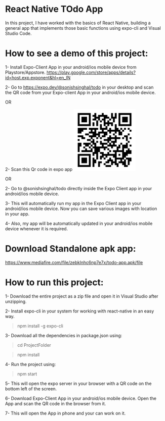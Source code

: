 # React Native TOdo App

In this project, I have worked with the basics of React Native, building a general app that implements those basic functions using expo-cli and Visual Studio Code.

# How to see a demo of this project:

1- Install Expo-Client App in your android/ios mobile device from Playstore/Appstore.
https://play.google.com/store/apps/details?id=host.exp.exponent&hl=en_IN

2- Go to https://expo.dev/@sonishsinghal/todo in your desktop and scan the QR code from your Expo-client App in your android/ios mobile device.

OR

2- Scan this Qr code in expo app
![expo qr code](assets/qrcode.png "todo app")

OR

2- Go to @sonishsinghal/todo directly inside the Expo Client app in your android/ios mobile device.

3- This will automatically run my app in the Expo Client app in your android/ios mobile device. Now you can save various images with location in your app.

4- Also, my app will be automatically updated in your android/ios mobile device whenever it is required.

# Download Standalone apk app:

https://www.mediafire.com/file/zebklnhc6np7e7x/todo-app.apk/file

# How to run this project:

1- Download the entire project as a zip file and open it in Visual Studio after unzipping.

2- Install expo-cli in your system for working with react-native in an easy way.

> npm install -g expo-cli

3- Download all the dependencies in package.json using:

> cd ProjectFolder

> npm install

4- Run the project using:

> npm start

5- This will open the expo server in your browser with a QR code on the bottom left of the screen.

6- Download Expo-Client App in your android/ios mobile device. Open the App and scan the QR code in the browser from it.

7- This will open the App in phone and your can work on it.
